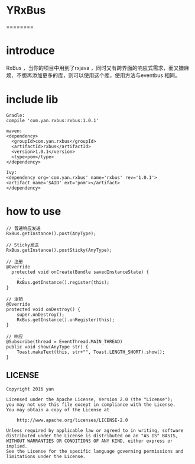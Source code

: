 # YRxBus
========
# introduce
RxBus ，当你的项目中用到了rxjava ，同时又有跨界面的响应式需求，而又嫌麻烦、不想再添加更多的库，则可以使用这个库，使用方法与eventbus 相同。

# include lib

    Gradle:
    compile 'com.yan.rxbus:rxbus:1.0.1'
  
    maven:
    <dependency>
      <groupId>com.yan.rxbus</groupId>
      <artifactId>rxbus</artifactId>
      <version>1.0.1</version>
      <type>pom</type>
    </dependency> 
    
    Ivy:
    <dependency org='com.yan.rxbus' name='rxbus' rev='1.0.1'>
    <artifact name='$AID' ext='pom'></artifact>
    </dependency>

# how to use
  
    // 普通响应发送  
    RxBus.getInstance().post(AnyType);
    
    // Sticky发送  
    RxBus.getInstance().postSticky(AnyType);
  
    // 注册
    @Override
      protected void onCreate(Bundle savedInstanceState) {
        ...
        RxBus.getInstance().register(this);
    }
    
    // 注销
    @Override
    protected void onDestroy() {
        super.onDestroy();
        RxBus.getInstance().unRegister(this);
    }

    // 响应
    @Subscribe(thread = EventThread.MAIN_THREAD)
    public void show(AnyType str) {
        Toast.makeText(this, str+"", Toast.LENGTH_SHORT).show();
    }


## LICENSE

    Copyright 2016 yan

    Licensed under the Apache License, Version 2.0 (the "License");
    you may not use this file except in compliance with the License.
    You may obtain a copy of the License at

        http://www.apache.org/licenses/LICENSE-2.0

    Unless required by applicable law or agreed to in writing, software
    distributed under the License is distributed on an "AS IS" BASIS,
    WITHOUT WARRANTIES OR CONDITIONS OF ANY KIND, either express or implied.
    See the License for the specific language governing permissions and
    limitations under the License.

